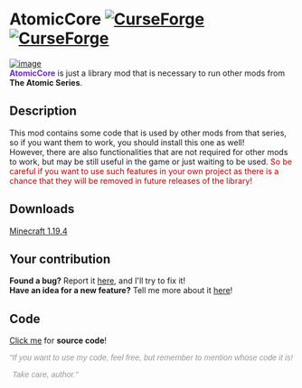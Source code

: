 # AtomicCore [![CurseForge](http://cf.way2muchnoise.eu/full_469093_downloads.svg)](https://curseforge.com/minecraft/mc-mods/atomiccore) [![CurseForge](http://cf.way2muchnoise.eu/versions/For%20MC_469093_all.svg)](https://curseforge.com/minecraft/mc-mods/atomiccore)
[![image](https://i.imgur.com/pC7UoVw.png)](https://curseforge.com/minecraft/mc-mods/atomiccore "You can download this mod here!")\
<span style="color: #6d2ac6">**AtomicCore**</span> is just a library mod that is necessary to run other mods from **The Atomic Series**.
 
## Description

This mod contains some code that is used by other mods from that series, so if you want them to work, you should install this one as well!\
However, there are also functionalities that are not required for other mods to work, but may be still useful in the game or just waiting to be used. <span style="color: #b90000">So be careful if you want to use such features in your own project as there is a chance that they will be removed in future releases of the library!</span>

## Downloads

[Minecraft 1.19.4](https://curseforge.com/minecraft/mc-mods/atomiccore/files/all?filter-game-version=2020709689:9776 "Then just click download ;)")

## Your contribution

**Found a bug?** Report it [here](https://github.com/Hantonik/AtomicCore/issues/new?labels=bug&amp;template=bug_report.md "Enter all the necessary information!"), and I'll try to fix it!\
**Have an idea for a new feature?** Tell me more about it [here](https://github.com/Hantonik/AtomicCore/issues/new?labels=enhancement&amp;template=feature_request.md "I'm open to suggestions!")!

## Code

[Click me](https://github.com/Hantonik/AtomicCore "All the magic is here!") for **source code**!

<em><span style="font-family: 'comic sans ms', sans-serif; color: #999999">"If you want to use my code, feel free, but remember to mention whose code it is!</span></em>
<em><p style="padding-left: 5px;"><span style="font-family: 'comic sans ms', sans-serif; color: #999999">Take care, author."</span></p></em>